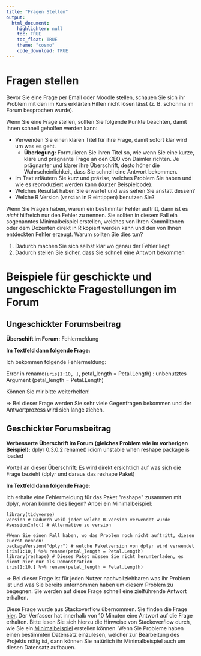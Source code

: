 ```yaml
---
title: "Fragen Stellen"
output:
  html_document:
    highlighter: null
    toc: TRUE
    toc_float: TRUE
    theme: "cosmo"
    code_download: TRUE
---
```


# Fragen stellen

Bevor Sie eine Frage per Email oder Moodle stellen, schauen Sie sich ihr Problem mit den im Kurs erklärten Hilfen nicht lösen lässt (z. B. schonma im Forum besprochen wurde).

Wenn Sie eine Frage stellen, sollten Sie folgende Punkte beachten, damit Ihnen schnell geholfen werden kann:

- Verwenden Sie einen klaren Titel für ihre Frage, damit sofort klar wird um was es geht.
    - **Überlegung:** Formulieren Sie ihren Titel so, wie wenn Sie eine kurze, klare und prägnante Frage an den CEO von Daimler richten. Je prägnanter und klarer ihre Überschrift, desto höher die Wahrscheinlichkeit, dass Sie schnell eine Antwort bekommen.
- Im Text erläutern Sie kurz und präzise, welches Problem Sie haben und wie es reproduziert werden kann (kurzer Beispielcode).
- Welches Resultat haben Sie erwartet und was sehen Sie anstatt dessen?
- Welche R Version (`version` in R eintippen) benutzen Sie?

Wenn Sie Fragen haben, warum ein bestimmter Fehler auftritt, dann ist es _nicht_ hilfreich nur den Fehler zu nennen.
Sie sollten in diesem Fall ein sogenanntes Minimalbeispiel erstellen, welches von ihren Kommilitonen oder dem Dozenten direkt in R kopiert werden kann und den von Ihnen entdeckten Fehler erzeugt.
Warum sollten Sie dies tun?

1. Dadurch machen Sie sich selbst klar wo genau der Fehler liegt
2. Dadurch stellen Sie sicher, dass Sie schnell eine Antwort bekommen

# Beispiele für geschickte und ungeschickte Fragestellungen im Forum

## Ungeschickter Forumsbeitrag

**Überschift im Forum:** Fehlermeldung

**Im Textfeld dann folgende Frage:**

Ich bekommen folgende Fehlermeldung:

Error in rename(`iris[1:10, ]`, petal_length = Petal.Length) : 
   unbenutztes Argument (petal_length = Petal.Length)
   
Können Sie mir bitte weiterhelfen!

$\Rightarrow$ Bei dieser Frage werden Sie sehr viele Gegenfragen bekommen und der Antwortprozess wird sich lange ziehen.

## Geschickter Forumsbeitrag

**Verbesserte Überschrift im Forum (gleiches Problem wie im vorherigen Beispiel):**
dplyr 0.3.0.2 rename() idiom unstable when reshape package is loaded

Vorteil an dieser Überschrift: Es wird direkt ersichtlich auf was sich die Frage bezieht (dplyr und daraus das reshape Paket)

**Im Textfeld dann folgende Frage:**

Ich erhalte eine Fehlermeldung für das Paket "reshape" zusammen mit dplyr, woran könnte dies liegen? Anbei ein Minimalbeispiel:

```{r, error=TRUE, warning=FALSE, message=FALSE}
library(tidyverse)
version # Dadurch weiß jeder welche R-Version verwendet wurde
#sessionInfo() # Alternative zu version

#Wenn Sie einen Fall haben, wo das Problem noch nicht auftritt, diesen zuerst nennen:
packageVersion("dplyr") # welche Paketversion von dplyr wird verwendet
iris[1:10,] %>% rename(petal_length = Petal.Length) 
library(reshape) # Dieses Paket müssen Sie nicht herunterladen, es dient hier nur als Demonstration
iris[1:10,] %>% rename(petal_length = Petal.Length)
```

$\Rightarrow$ Bei dieser Frage ist für jeden Nutzer nachvollziehbaren was ihr Problem ist und was Sie bereits unternommen haben um diesem Problem zu begegnen. Sie werden auf diese Frage schnell eine zielführende Antwort erhalten.

Diese Frage wurde aus Stackoverflow übernommen. Sie finden die Frage [hier](https://stackoverflow.com/questions/26371279/dplyr-0-3-0-2-rename-idiom-unstable-when-reshape-package-is-loaded). Der Verfasser hat innerhalb von 10 Minuten eine Antwort auf die Frage erhalten.
Bitte lesen Sie sich hierzu die Hinweise von Stackoverflow durch, wie Sie ein [Minimalbeispiel](https://stackoverflow.com/help/mcve) erstellen können.
Wenn Sie Probleme haben einen bestimmten Datensatz einzulesen, welcher zur Bearbeitung des Projekts nötig ist, dann können Sie natürlich ihr Minimalbeispiel auch um diesen Datensatz aufbauen.


